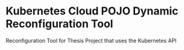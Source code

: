# Kubernetes Cloud POJO Dynamic Reconfiguration Tool
Reconfiguration Tool for Thesis Project that uses the Kubernetes API
